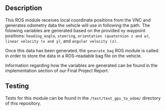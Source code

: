 ## Description

This ROS module receives local coordinate positions from the VNC and generates odometry data the vehicle will use in following the path. The folowing variables are generated based on the provided xy waypoint positions: `heading_angle`, `steering`, `orientation (quaternion z and w)`, `linear velocity (x and y)`, and `angular velocity (z)`.

Once this data has been generated, the `generate_bag` ROS module is called in order to store the data in a ROS-readable bag file on the vehicle.

Information regarding how the variables are generated can be found in the implementation section of our Final Project Report.

## Testing

Tests for this module can be found in the `/test/test_gps_to_odom/` directory of this repository.
